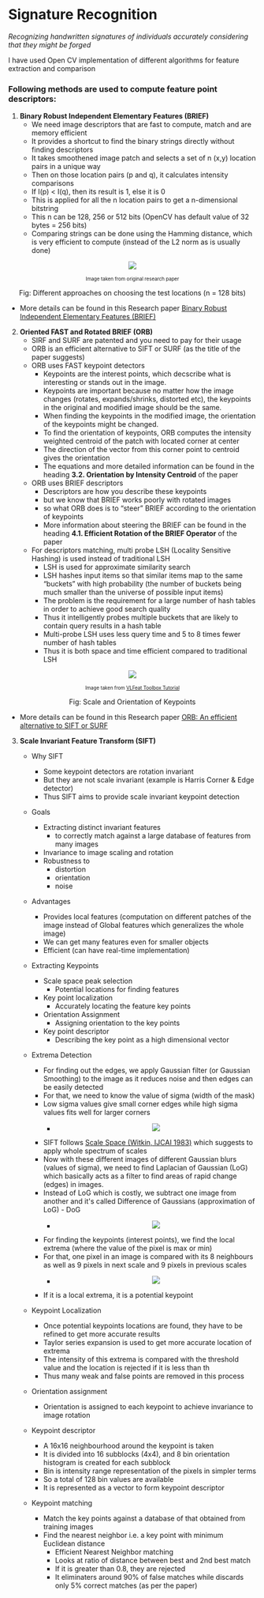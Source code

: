 # Signature Recognition
*Recognizing handwritten signatures of individuals accurately considering that they might be forged*

I have used Open CV implementation of different algorithms for feature extraction and comparison

### Following methods are used to compute feature point descriptors:

1. **Binary Robust Independent Elementary Features (BRIEF)**
	* We need image descriptors that are fast to compute, match and are memory efficient
	* It provides a shortcut to find the binary strings directly without finding descriptors
	* It takes smoothened image patch and selects a set of n (x,y) location pairs in a unique way
	* Then on those location pairs (p and q), it calculates intensity comparisons
	* If I(p) < I(q), then its result is 1, else it is 0
	* This is applied for all the n location pairs to get a n-dimensional bitstring
	* This n can be 128, 256 or 512 bits (OpenCV has default value of 32 bytes = 256 bits)
	* Comparing strings can be done using the Hamming distance, which is very efficient to compute (instead of the L2 norm as is usually done)

<p align="center">
<img src="https://i.imgur.com/fo3ZxPJ.png">
</p>
<p align="center"><sup><sub>Image taken from original research paper</sub></sup></p>
<p align="center">Fig: Different approaches on choosing the test locations (n = 128 bits)</p>

* More details can be found in this Research paper [Binary Robust Independent Elementary Features (BRIEF)](https://www.cs.ubc.ca/~lowe/525/papers/calonder_eccv10.pdf)

2. **Oriented FAST and Rotated BRIEF (ORB)**
	* SIRF and SURF are patented and you need to pay for their usage
	* ORB is an efficient alternative to SIFT or SURF (as the title of the paper suggests)
	* ORB uses FAST keypoint detectors
		* Keypoints are the interest points, which decscribe what is interesting or stands out in the image. 
		* Keypoints are important because no matter how the image changes (rotates, expands/shrinks, distorted etc), the keypoints in the original and modified image should be the same.
		* When finding the keypoints in the modified image, the orientation of the keypoints might be changed.
		* To find the orientation of keypoints, ORB computes the intensity weighted centroid of the patch with located corner at center 
		* The direction of the vector from this corner point to centroid gives the orientation
		* The equations and more detailed information can be found in the heading **3.2. Orientation by Intensity Centroid** of the paper
	* ORB uses BRIEF descriptors
		* Descriptors are how you describe these keypoints
		* but we know that BRIEF works poorly with rotated images
		* so what ORB does is to “steer” BRIEF according to the orientation of keypoints
		* More information about steering the BRIEF can be found in the heading **4.1. Efficient Rotation of the BRIEF Operator** of the paper
	* For descriptors matching, multi probe LSH (Locality Sensitive Hashing) is used instead of traditional LSH
		* LSH is used for approximate similarity search
		* LSH hashes input items so that similar items map to the same “buckets” with high probability (the number of buckets being much smaller than the universe of possible input items)
		* The problem is the requirement for a large number of hash tables in order to achieve good search quality
		* Thus it intelligently probes multiple buckets that are likely to contain query results in a hash table
		* Multi-probe LSH uses less query time and 5 to 8 times fewer number of hash tables
		* Thus it is both space and time efficient compared to traditional LSH
		
<p align="center">
<img src="https://i.imgur.com/Ol73NDg.jpg">
</p>
<p align="center"><sup><sub>Image taken from <a href="http://www.vlfeat.org/overview/sift.html">VLFeat Toolbox Tutorial</a></sub></sup></p>
<p align="center">Fig: Scale and Orientation of Keypoints</p>

* More details can be found in this Research paper [ORB: An efficient alternative to SIFT or SURF](http://www.willowgarage.com/sites/default/files/orb_final.pdf)

3. **Scale Invariant Feature Transform (SIFT)**
	* Why SIFT
		* Some keypoint detectors are rotation invariant
		* But they are not scale invariant (example is Harris Corner & Edge detector)
		* Thus SIFT aims to provide scale invariant keypoint detection
		
	* Goals
		* Extracting distinct invariant features
			* to correctly match against a large database of features from many images
		* Invariance to image scaling and rotation
		* Robustness to
			* distortion
			* orientation
			* noise
			
	* Advantages
		* Provides local features (computation on different patches of the image instead of Global features which generalizes the whole image)
		* We can get many features even for smaller objects
		* Efficient (can have real-time implementation)
		
	* Extracting Keypoints
		* Scale space peak selection
			* Potential locations for finding features
		* Key point localization
			* Accurately locating the feature key points
		* Orientation Assignment
			* Assigning orientation to the key points
		* Key point descriptor
			* Describing the key point as a high dimensional vector
			
	* Extrema Detection
		* For finding out the edges, we apply Gaussian filter (or Gaussian Smoothing) to the image as it reduces noise and then edges can be easily detected
		* For that, we need to know the value of sigma (width of the mask)
		* Low sigma values give small corner edges while high sigma values fits well for larger corners
			* <p align="center"><img src="https://i.imgur.com/eulfO3m.png"></p>
		* SIFT follows [Scale Space (Witkin, IJCAI 1983)](http://ijcai.org/Proceedings/83-2/Papers/091.pdf) which suggests to apply whole spectrum of scales
		* Now with these different images of different Gaussian blurs (values of sigma), we need to find Laplacian of Gaussian (LoG) which basically acts as a filter to find areas of rapid change (edges) in images.
		* Instead of LoG which is costly, we subtract one image from another and it's called Difference of Gaussians (approximation of LoG) - DoG
			* <p align="center"><img src="https://i.imgur.com/50NX2cP.jpg"></p>
		* For finding the keypoints (interest points), we find the local extrema (where the value of the pixel is max or min)
		* For that, one pixel in an image is compared with its 8 neighbours as well as 9 pixels in next scale and 9 pixels in previous scales
			* <p align="center"><img src="https://i.imgur.com/s7OSfI1.jpg"></p>
		* If it is a local extrema, it is a potential keypoint
		
	* Keypoint Localization
		* Once potential keypoints locations are found, they have to be refined to get more accurate results
		* Taylor series expansion is used to get more accurate location of extrema
		* The intensity of this extrema is compared with the threshold value and the location is rejected if it is less than th
		* Thus many weak and false points are removed in this process
		
	* Orientation assignment
		* Orientation is assigned to each keypoint to achieve invariance to image rotation
	
	* Keypoint descriptor
		* A 16x16 neighbourhood around the keypoint is taken
		* It is divided into 16 subblocks (4x4), and 8 bin orientation histogram is created for each subblock
		* Bin is intensity range representation of the pixels in simpler terms
		* So a total of 128 bin values are available
		* It is represented as a vector to form keypoint descriptor
		
	* Keypoint matching
		* Match the key points against a database of that obtained from training images
		* Find the nearest neighbor i.e. a key point with minimum Euclidean distance
			* Efficient Nearest Neighbor matching
			* Looks at ratio of distance between best and 2nd best match
			* If it is greater than 0.8, they are rejected
			* It eliminaters around 90% of false matches while discards only 5% correct matches (as per the paper)
